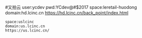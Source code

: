 #又拍云
    user:ycdev
    pwd:YCdev@#$2017
    space:leretail-huodong
    domain:hd.lcinc.cn
    https://hd.lcinc.cn/back_point/index.html

    space:uslcinc
    domain:us.lcinc.cn
    https://us.lcinc.cn/
